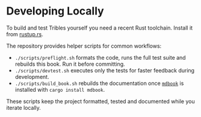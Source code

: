# Developing Locally

To build and test Tribles yourself you need a recent Rust toolchain. Install it from [rustup.rs](https://rustup.rs/).

The repository provides helper scripts for common workflows:

- `./scripts/preflight.sh` formats the code, runs the full test suite and rebuilds this book. Run it before committing.
- `./scripts/devtest.sh` executes only the tests for faster feedback during development.
- `./scripts/build_book.sh` rebuilds the documentation once [`mdbook`](https://rust-lang.github.io/mdBook/) is installed with `cargo install mdbook`.

These scripts keep the project formatted, tested and documented while you iterate locally.
